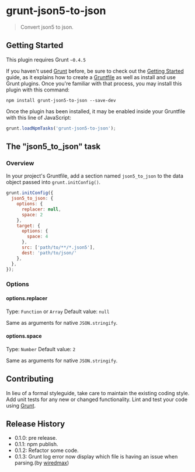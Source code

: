 # grunt-json5-to-json

> Convert json5 to json.

## Getting Started
This plugin requires Grunt `~0.4.5`

If you haven't used [Grunt](http://gruntjs.com/) before, be sure to check out the [Getting Started](http://gruntjs.com/getting-started) guide, as it explains how to create a [Gruntfile](http://gruntjs.com/sample-gruntfile) as well as install and use Grunt plugins. Once you're familiar with that process, you may install this plugin with this command:

```shell
npm install grunt-json5-to-json --save-dev
```

Once the plugin has been installed, it may be enabled inside your Gruntfile with this line of JavaScript:

```js
grunt.loadNpmTasks('grunt-json5-to-json');
```

## The "json5_to_json" task

### Overview
In your project's Gruntfile, add a section named `json5_to_json` to the data object passed into `grunt.initConfig()`.

```js
grunt.initConfig({
  json5_to_json: {
    options: {
      replacer: null,
      space: 2
    },
    target: {
      options: {
        space: 4
      },
      src: ['path/to/**/*.json5'],
      dest: 'path/to/json/'
    },
  },
});
```

### Options

#### options.replacer
Type: `Function` or `Array`
Default value: `null`

Same as arguments for native `JSON.stringify`.

#### options.space
Type: `Number`
Default value: `2`

Same as arguments for native `JSON.stringify`.


## Contributing
In lieu of a formal styleguide, take care to maintain the existing coding style. Add unit tests for any new or changed functionality. Lint and test your code using [Grunt](http://gruntjs.com/).

## Release History

- 0.1.0: pre release.
- 0.1.1: npm publish.
- 0.1.2: Refactor some code.
- 0.1.3: Grunt log error now display which file is having an issue when parsing.(by [wiredmax](https://github.com/wiredmax))
